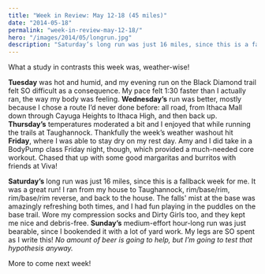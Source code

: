 ```yaml
---
title: "Week in Review: May 12-18 (45 miles)"
date: "2014-05-18"
permalink: "week-in-review-may-12-18/"
hero: "/images/2014/05/longrun.jpg"
description: "Saturday’s long run was just 16 miles, since this is a fallback week for me. It was a great run! I ran from my house to Taughannock, rim/base/rim, rim/base/rim reverse, and back to the house."
---
```


What a study in contrasts this week was, weather-wise!

**Tuesday** was hot and humid, and my evening run on the Black Diamond trail felt SO difficult as a consequence. My pace felt 1:30 faster than I actually ran, the way my body was feeling. **Wednesday’s** run was better, mostly because I chose a route I’d never done before: all road, from Ithaca Mall down through Cayuga Heights to Ithaca High, and then back up. **Thursday’s** temperatures moderated a bit and I enjoyed that while running the trails at Taughannock. Thankfully the week’s weather washout hit **Friday**, where I was able to stay dry on my rest day. Amy and I did take in a BodyPump class Friday night, though, which provided a much-needed core workout. Chased that up with some good margaritas and burritos with friends at Viva!

**Saturday’s** long run was just 16 miles, since this is a fallback week for me. It was a great run! I ran from my house to Taughannock, rim/base/rim, rim/base/rim reverse, and back to the house. The falls' mist at the base was amazingly refreshing both times, and I had fun playing in the puddles on the base trail. Wore my compression socks and Dirty Girls too, and they kept me nice and debris-free. **Sunday’s** medium-effort hour-long run was just bearable, since I bookended it with a lot of yard work. My legs are SO spent as I write this! _No amount of beer is going to help, but I’m going to test that hypothesis anyway._ 

More to come next week!
